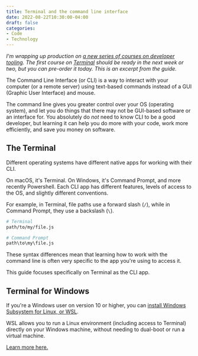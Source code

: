 ```yaml
---
title: Terminal and the command line interface
date: 2022-08-22T10:30:00-04:00
draft: false
categories:
- Code
- Technology
---
```


_I'm wrapping up production on [a new series of courses on developer tooling](https://vanillajsguides.com/tooling-bundle/). The first course on [Terminal](https://vanillajsguides.com/terminal/) should be ready in the next week or two, but you can pre-order it today. This is an excerpt from the guide._

The Command Line Interface (or CLI) is a way to interact with your computer (or a remote server) using text-based commands instead of a GUI (Graphic User Interface) and mouse.

The command line gives you greater control over your OS (operating system), and let you do things that there may not be GUI-based software or an interface for. You absolutely do _not_ need to know CLI to be a good developer, but learning it can help you do more with your code, work more efficiently, and save you money on software.

## The Terminal

Different operating systems have different native apps for working with their CLI.

On macOS, it's Terminal. On Windows, it's Command Prompt, and more recently Powershell. Each CLI app has different features, levels of access to the OS, and slightly different conventions.

For example, in Terminal, file paths use a forward slash (`/`), while in Command Prompt, they use a backslash (`\`).

```bash
# Terminal
path/to/my/file.js

# Command Prompt
path\to\my\file.js
```

These syntax differences mean that learning how to work with the command line is often very specific to the app you're using to access it. 

This guide focuses specifically on Terminal as the CLI app.

## Terminal for Windows

If you're a Windows user on version 10 or higher, you can [install Windows Subsystem for Linux, or WSL](https://docs.microsoft.com/en-us/windows/wsl/).

WSL allows you to run a Linux environment (including access to Terminal) directly on your Windows machine, without needing to dual-boot or run a virtual machine.

[Learn more here.](https://docs.microsoft.com/en-us/windows/wsl/)